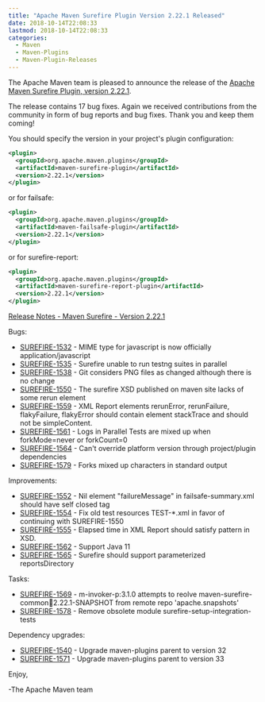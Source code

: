```yaml
---
title: "Apache Maven Surefire Plugin Version 2.22.1 Released"
date: 2018-10-14T22:08:33
lastmod: 2018-10-14T22:08:33
categories:
  - Maven
  - Maven-Plugins
  - Maven-Plugin-Releases
---
```

The Apache Maven team is pleased to announce the release of the 
[Apache Maven Surefire Plugin, version 2.22.1](https://maven.apache.org/plugins/maven-surefire-plugin/).


The release contains 17 bug fixes.
Again we received contributions from the community in form of bug reports
and bug fixes.
Thank you and keep them coming!

You should specify the version in your project's plugin configuration:

```xml
<plugin>
  <groupId>org.apache.maven.plugins</groupId>
  <artifactId>maven-surefire-plugin</artifactId>
  <version>2.22.1</version>
</plugin>
```

or for failsafe:

```xml
<plugin>
  <groupId>org.apache.maven.plugins</groupId>
  <artifactId>maven-failsafe-plugin</artifactId>
  <version>2.22.1</version>
</plugin>
```

or for surefire-report:

```xml
<plugin>
  <groupId>org.apache.maven.plugins</groupId>
  <artifactId>maven-surefire-report-plugin</artifactId>
  <version>2.22.1</version>
</plugin>
```

<!-- more -->

[Release Notes - Maven Surefire - Version 2.22.1](https://issues.apache.org/jira/secure/ReleaseNote.jspa?projectId=12317927&version=12343425)

Bugs:

 * [SUREFIRE-1532](https://issues.apache.org/jira/browse/SUREFIRE-1532) - MIME type for javascript is now officially application/javascript
 * [SUREFIRE-1535](https://issues.apache.org/jira/browse/SUREFIRE-1535) - Surefire unable to run testng suites in parallel
 * [SUREFIRE-1538](https://issues.apache.org/jira/browse/SUREFIRE-1538) - Git considers PNG files as changed although there is no change
 * [SUREFIRE-1550](https://issues.apache.org/jira/browse/SUREFIRE-1550) - The surefire XSD published on maven site lacks of some rerun element
 * [SUREFIRE-1559](https://issues.apache.org/jira/browse/SUREFIRE-1559) - XML Report elements rerunError, rerunFailure, flakyFailure, flakyError should contain element stackTrace and should not be simpleContent.
 * [SUREFIRE-1561](https://issues.apache.org/jira/browse/SUREFIRE-1561) - Logs in Parallel Tests are mixed up when forkMode=never or forkCount=0
 * [SUREFIRE-1564](https://issues.apache.org/jira/browse/SUREFIRE-1564) - Can't override platform version through project/plugin dependencies
 * [SUREFIRE-1579](https://issues.apache.org/jira/browse/SUREFIRE-1579) - Forks mixed up characters in standard output

Improvements:

 * [SUREFIRE-1552](https://issues.apache.org/jira/browse/SUREFIRE-1552) - Nil element "failureMessage" in failsafe-summary.xml should have self closed tag
 * [SUREFIRE-1554](https://issues.apache.org/jira/browse/SUREFIRE-1554) - Fix old test resources TEST-*.xml in favor of continuing with SUREFIRE-1550
 * [SUREFIRE-1555](https://issues.apache.org/jira/browse/SUREFIRE-1555) - Elapsed time in XML Report should satisfy pattern in XSD.
 * [SUREFIRE-1562](https://issues.apache.org/jira/browse/SUREFIRE-1562) - Support Java 11
 * [SUREFIRE-1565](https://issues.apache.org/jira/browse/SUREFIRE-1565) - Surefire should support parameterized reportsDirectory

Tasks:

 * [SUREFIRE-1569](https://issues.apache.org/jira/browse/SUREFIRE-1569) - m-invoker-p:3.1.0 attempts to reolve maven-surefire-common:jar:2.22.1-SNAPSHOT from remote repo 'apache.snapshots'
 * [SUREFIRE-1578](https://issues.apache.org/jira/browse/SUREFIRE-1578) - Remove obsolete module surefire-setup-integration-tests

Dependency upgrades:

 * [SUREFIRE-1540](https://issues.apache.org/jira/browse/SUREFIRE-1540) - Upgrade maven-plugins parent to version 32
 * [SUREFIRE-1571](https://issues.apache.org/jira/browse/SUREFIRE-1571) - Upgrade maven-plugins parent to version 33

Enjoy,

-The Apache Maven team

